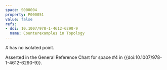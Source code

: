 ```yaml
---
space: S000004
property: P000051
value: false
refs:
- doi: 10.1007/978-1-4612-6290-9
  name: Counterexamples in Topology
---
```


$X$ has no isolated point.

Asserted in the General Reference Chart for space #4 in
{{doi:10.1007/978-1-4612-6290-9}}.
